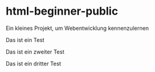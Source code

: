 # html-beginner-public

Ein kleines Projekt, um Webentwicklung kennenzulernen

Das ist ein Test

Das ist ein zweiter Test

Das  ist ein dritter Test

